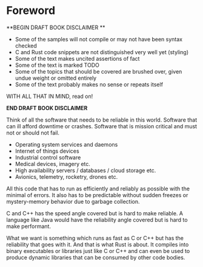 # Foreword

**BEGIN DRAFT BOOK DISCLAIMER **

* Some of the samples will not compile or may not have been syntax checked
* C and Rust code snippets are not distinguished very well yet (styling)
* Some of the text makes uncited assertions of fact
* Some of the text is marked TODO
* Some of the topics that should be covered are brushed over, given undue weight or omitted entirely
* Some of the text probably makes no sense or repeats itself

WITH ALL THAT IN MIND, read on!

**END DRAFT BOOK DISCLAIMER**

Think of all the software that needs to be reliable in this world. Software that can ill afford downtime or crashes. Software that is mission critical and must not or should not fail.

* Operating system services and daemons
* Internet of things devices
* Industrial control software
* Medical devices, imagery etc.
* High availability servers \/ databases \/ cloud storage etc.
* Avionics, telemetry, rocketry, drones etc.

All this code that has to run as efficiently and reliably as possible with the minimal of errors. It also has to be predictable without sudden freezes or mystery-memory behavior due to garbage collection.

C and C++ has the speed angle covered but is hard to make reliable. A language like Java would have the reliability angle covered but is hard to make performant.

What we want is something which runs as fast as C or C++ but has the reliability that goes with it. And that is what Rust is about. It compiles into binary executables or libraries just like C or C++ and can even be used to produce dynamic libraries that can be consumed by other code bodies.

